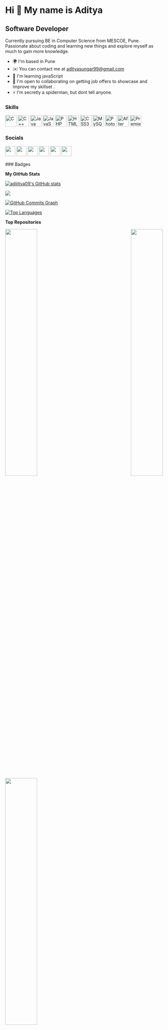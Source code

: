 Hi 👋 My name is Aditya
=======================

Software Developer
------------------

Currently pursuing BE in Computer Science from MESCOE, Pune. Passionate about coding and learning new things and explore myself as much to gain more knowledge.

* 🌍  I'm based in Pune
* ✉️  You can contact me at [adityasungar99@gmail.com](mailto:adityasungar99@gmail.com)
* 🧠  I'm learning javaScript
* 🤝  I'm open to collaborating on getting job offers to showcase and improve my skillset .
* ⚡  I'm secretly a spiderman, but dont tell anyone.

### Skills

<p align="left">
<a href="https://docs.microsoft.com/en-us/cpp/?view=msvc-170" target="_blank" rel="noreferrer"><img src="https://raw.githubusercontent.com/danielcranney/readme-generator/main/public/icons/skills/c-colored.svg" width="36" height="36" alt="C" /></a>
<a href="https://docs.microsoft.com/en-us/cpp/?view=msvc-170" target="_blank" rel="noreferrer"><img src="https://raw.githubusercontent.com/danielcranney/readme-generator/main/public/icons/skills/cplusplus-colored.svg" width="36" height="36" alt="C++" /></a>
<a href="https://www.oracle.com/java/" target="_blank" rel="noreferrer"><img src="https://raw.githubusercontent.com/danielcranney/readme-generator/main/public/icons/skills/java-colored.svg" width="36" height="36" alt="Java" /></a>
<a href="https://developer.mozilla.org/en-US/docs/Web/JavaScript" target="_blank" rel="noreferrer"><img src="https://raw.githubusercontent.com/danielcranney/readme-generator/main/public/icons/skills/javascript-colored.svg" width="36" height="36" alt="JavaScript" /></a>
<a href="https://www.php.net/" target="_blank" rel="noreferrer"><img src="https://raw.githubusercontent.com/danielcranney/readme-generator/main/public/icons/skills/php-colored.svg" width="36" height="36" alt="PHP" /></a>
<a href="https://developer.mozilla.org/en-US/docs/Glossary/HTML5" target="_blank" rel="noreferrer"><img src="https://raw.githubusercontent.com/danielcranney/readme-generator/main/public/icons/skills/html5-colored.svg" width="36" height="36" alt="HTML5" /></a>
<a href="https://www.w3.org/TR/CSS/#css" target="_blank" rel="noreferrer"><img src="https://raw.githubusercontent.com/danielcranney/readme-generator/main/public/icons/skills/css3-colored.svg" width="36" height="36" alt="CSS3" /></a>
<a href="https://www.mysql.com/" target="_blank" rel="noreferrer"><img src="https://raw.githubusercontent.com/danielcranney/readme-generator/main/public/icons/skills/mysql-colored.svg" width="36" height="36" alt="MySQL" /></a>
<a href="https://www.adobe.com/uk/products/photoshop.html" target="_blank" rel="noreferrer"><img src="https://raw.githubusercontent.com/danielcranney/readme-generator/main/public/icons/skills/photoshop-colored-dark.svg" width="36" height="36" alt="Photoshop" /></a>
<a href="https://www.adobe.com/uk/products/aftereffects.html" target="_blank" rel="noreferrer"><img src="https://raw.githubusercontent.com/danielcranney/readme-generator/main/public/icons/skills/aftereffects-colored-dark.svg" width="36" height="36" alt="After Effects" /></a>
<a href="https://www.adobe.com/uk/products/premiere.html" target="_blank" rel="noreferrer"><img src="https://raw.githubusercontent.com/danielcranney/readme-generator/main/public/icons/skills/premierepro-colored-dark.svg" width="36" height="36" alt="Premiere Pro" /></a>
</p>

### Socials

<p align="left"> <a href="https://discord.com/users/https://discord.com/channels/786689191093469236/786689191756824639" target="_blank" rel="noreferrer"><img src="https://raw.githubusercontent.com/danielcranney/readme-generator/main/public/icons/socials/discord.svg" width="32" height="32" /></a> <a href="https://www.facebook.com/aditya.sungar.3/" target="_blank" rel="noreferrer"><img src="https://raw.githubusercontent.com/danielcranney/readme-generator/main/public/icons/socials/facebook.svg" width="32" height="32" /></a> <a href="https://www.github.com/adiiitya09" target="_blank" rel="noreferrer"><img src="https://raw.githubusercontent.com/danielcranney/readme-generator/main/public/icons/socials/github-dark.svg" width="32" height="32" /></a> <a href="http://www.instagram.com/_._adiiiitya_._" target="_blank" rel="noreferrer"><img src="https://raw.githubusercontent.com/danielcranney/readme-generator/main/public/icons/socials/instagram.svg" width="32" height="32" /></a> <a href="https://www.linkedin.com/in/aditya-sungar-7329b9211/" target="_blank" rel="noreferrer"><img src="https://raw.githubusercontent.com/danielcranney/readme-generator/main/public/icons/socials/linkedin.svg" width="32" height="32" /></a> <a href="https://www.twitter.com/AdityaSungar" target="_blank" rel="noreferrer"><img src="https://raw.githubusercontent.com/danielcranney/readme-generator/main/public/icons/socials/twitter.svg" width="32" height="32" /></a></p>
### Badges

<b>My GitHub Stats</b>

<a href="http://www.github.com/adiiitya09"><img src="https://github-readme-stats.vercel.app/api?username=adiiitya09&show_icons=true&hide=&count_private=true&title_color=facc15&text_color=facc15&icon_color=f97316&bg_color=0f172a&hide_border=true&show_icons=true" alt="adiiitya09's GitHub stats" /></a>

<a href="http://www.github.com/adiiitya09"><img src="https://github-readme-streak-stats.herokuapp.com/?user=adiiitya09&stroke=facc15&background=0f172a&ring=facc15&fire=facc15&currStreakNum=facc15&currStreakLabel=facc15&sideNums=facc15&sideLabels=facc15&dates=facc15&hide_border=true" /></a>

<a href="http://www.github.com/adiiitya09"><img src="https://activity-graph.herokuapp.com/graph?username=adiiitya09&bg_color=0f172a&color=facc15&line=f97316&point=facc15&area_color=0f172a&area=true&hide_border=true&custom_title=GitHub%20Commits%20Graph" alt="GitHub Commits Graph" /></a>

<a href="https://github.com/adiiitya09" align="left"><img src="https://github-readme-stats.vercel.app/api/top-langs/?username=adiiitya09&langs_count=10&title_color=facc15&text_color=facc15&icon_color=f97316&bg_color=0f172a&hide_border=true&locale=en&custom_title=Top%20%Languages" alt="Top Languages" /></a>

<b>Top Repositories</b>

<div width="100%" align="center"><a href="https://github.com/adiiitya09/Music-Player" align="left"><img align="left" width="45%" src="https://github-readme-stats.vercel.app/api/pin/?username=adiiitya09&repo=Music-Player&title_color=facc15&text_color=facc15&icon_color=f97316&bg_color=0f172a&hide_border=true&locale=en" /></a><a href="https://github.com/adiiitya09/ChickenMemo-App" align="right"><img align="right" width="45%" src="https://github-readme-stats.vercel.app/api/pin/?username=adiiitya09&repo=ChickenMemo-App&title_color=facc15&text_color=facc15&icon_color=f97316&bg_color=0f172a&hide_border=true&locale=en" /></a></div><br /><br /><br /><br /><br /><br /><br />

<br /><br /><br /><br /><br />

<div width="100%" align="center"><a href="https://github.com/adiiitya09/BasicBankingSystem" align="left"><img align="left" width="45%" src="https://github-readme-stats.vercel.app/api/pin/?username=adiiitya09&repo=BasicBankingSystem&title_color=facc15&text_color=facc15&icon_color=f97316&bg_color=0f172a&hide_border=true&locale=en" /></a></div>
